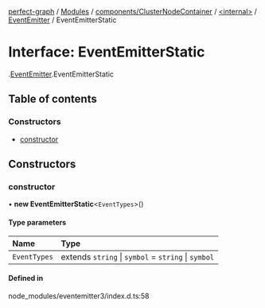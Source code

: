 [perfect-graph](../README.md) / [Modules](../modules.md) / [components/ClusterNodeContainer](../modules/components_ClusterNodeContainer.md) / [<internal\>](../modules/components_ClusterNodeContainer._internal_.md) / [EventEmitter](../modules/components_ClusterNodeContainer._internal_.EventEmitter.md) / EventEmitterStatic

# Interface: EventEmitterStatic

[<internal>](../modules/components_ClusterNodeContainer._internal_.md).[EventEmitter](../modules/components_ClusterNodeContainer._internal_.EventEmitter.md).EventEmitterStatic

## Table of contents

### Constructors

- [constructor](components_ClusterNodeContainer._internal_.EventEmitter.EventEmitterStatic.md#constructor)

## Constructors

### constructor

• **new EventEmitterStatic**<`EventTypes`\>()

#### Type parameters

| Name | Type |
| :------ | :------ |
| `EventTypes` | extends `string` \| `symbol` = `string` \| `symbol` |

#### Defined in

node_modules/eventemitter3/index.d.ts:58
